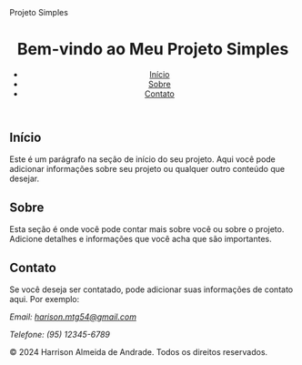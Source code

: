 <html lang="pt-BR">
<head>
    <meta charset="UTF-8">
    <meta name="viewport" content="width=device-width, initial-scale=1.0">
    <!--<title>Projeto Simples</title>-->
    Projeto Simples
</head>
<body>
    <header>
        <h1>Bem-vindo ao Meu Projeto Simples</h1>
        <nav>
            <ul>
                <li><a href="#home">Início</a></li>
                <li><a href="#about">Sobre</a></li>
                <li><a href="#contact">Contato</a></li>
            </ul>
        </nav>
    </header>

<section id="home">
        <h2>Início</h2>
        <p>Este é um parágrafo na seção de início do seu projeto. Aqui você pode adicionar informações sobre seu projeto ou qualquer outro conteúdo que desejar.</p>
    </section>

<section id="about">
        <h2>Sobre</h2>
        <p>Esta seção é onde você pode contar mais sobre você ou sobre o projeto. Adicione detalhes e informações que você acha que são importantes.</p>
    </section>

<section id="contact">
        <h2>Contato</h2>
        <p>Se você deseja ser contatado, pode adicionar suas informações de contato aqui. Por exemplo:</p>
        <address>
            <p>Email: <a href="mailto:exemplo@dominio.com">harison.mtg54@gmail.com</a></p>
            <p>Telefone: (95) 12345-6789</p>
        </address>
    </section>
        
<footer>
        <p>&copy; 2024 Harrison Almeida de Andrade. Todos os direitos reservados.</p>
</footer>
</body>
</html>
